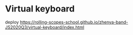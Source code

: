 # Virtual keyboard 
deploy https://rolling-scopes-school.github.io/zhenya-band-JS2020Q3/virtual-keyboard/index.html
